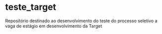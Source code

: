 # teste_target
Repositório destinado ao desenvolvimento do teste do processo seletivo a vaga de estágio em desenvolvimento da Target
